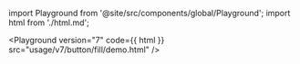import Playground from '@site/src/components/global/Playground';
import html from './html.md';

<Playground version="7" code={{ html }} src="usage/v7/button/fill/demo.html" />
